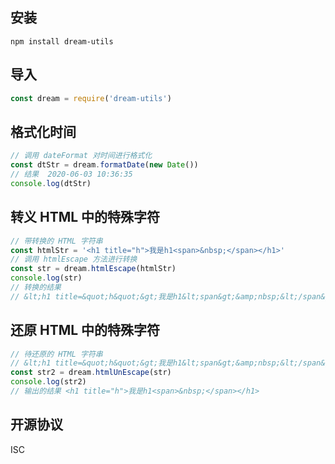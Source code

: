 ## 安装
```
npm install dream-utils
```

## 导入
```js
const dream = require('dream-utils')
```

## 格式化时间
```js
// 调用 dateFormat 对时间进行格式化
const dtStr = dream.formatDate(new Date())
// 结果  2020-06-03 10:36:35
console.log(dtStr)
```

## 转义 HTML 中的特殊字符
```js
// 带转换的 HTML 字符串
const htmlStr = '<h1 title="h">我是h1<span>&nbsp;</span></h1>'
// 调用 htmlEscape 方法进行转换
const str = dream.htmlEscape(htmlStr)
console.log(str)
// 转换的结果 
// &lt;h1 title=&quot;h&quot;&gt;我是h1&lt;span&gt;&amp;nbsp;&lt;/span&gt;&lt;/h1&gt;
```

## 还原 HTML 中的特殊字符
```js
// 待还原的 HTML 字符串
// &lt;h1 title=&quot;h&quot;&gt;我是h1&lt;span&gt;&amp;nbsp;&lt;/span&gt;&lt;/h1&gt;
const str2 = dream.htmlUnEscape(str)
console.log(str2)
// 输出的结果 <h1 title="h">我是h1<span>&nbsp;</span></h1>
```

## 开源协议
ISC